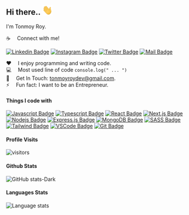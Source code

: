 <!-- ![Github Banner](assets/..) -->

## Hi there.. <img src="assets/hello.gif" width="28px" alt="hi">

I'm Tonmoy Roy.

:coffee: &emsp;Connect with me!

<!-- [![Facebook Badge](https://img.shields.io/badge/Facebook-1877F2?style=for-the-badge&logo=facebook&logoColor=white)](https://facebook.com) [![Youtube Badge](https://img.shields.io/badge/YouTube-FF0000?style=for-the-badge&logo=youtube&logoColor=white)](https://youtube.com/) -->

[![Linkedin Badge](https://img.shields.io/badge/LinkedIn-0077B5?style=for-the-badge&logo=linkedin&logoColor=white)](https://www.linkedin.com/in/tonmoy-roy-11a395227/) [![Instagram Badge](https://img.shields.io/badge/Instagram-E4405F?style=for-the-badge&logo=instagram&logoColor=white)](https://instagram.com/) [![Twitter Badge](https://img.shields.io/badge/Twitter-1DA1F2?style=for-the-badge&logo=twitter&logoColor=white)](https://twitter.com/tonmoy__dev) [![Mail Badge](https://img.shields.io/badge/Gmail-D14836?style=for-the-badge&logo=gmail&logoColor=white)](mailto:tonmoyroydev@gmail.com)

:hearts: &emsp;I enjoy programming and writing code. <br/>
:computer: &emsp;Most used line of code `console.log(" ... ")` <br/>
:e-mail: &emsp;Get In Touch: tonmoyroydev@gmail.com.<br/>
⚡ &emsp;Fun fact: I want to be an Entrepreneur.

#### Things I code with

[![Javascript Badge](https://img.shields.io/badge/-Javascript-F0DB4F?style=for-the-badge&labelColor=black&logo=javascript&logoColor=F0DB4F)](#) [![Typescript Badge](https://img.shields.io/badge/-Typescript-007acc?style=for-the-badge&labelColor=black&logo=typescript&logoColor=007acc)](#) [![React Badge](https://img.shields.io/badge/-React-61DBFB?style=for-the-badge&labelColor=black&logo=react&logoColor=61DBFB)](#) [![Next.js Badge](https://img.shields.io/badge/next.js-000000?style=for-the-badge&logo=nextdotjs&logoColor=white)](#) [![Nodejs Badge](https://img.shields.io/badge/-Nodejs-3C873A?style=for-the-badge&labelColor=black&logo=node.js&logoColor=3C873A)](#) [![Express.js Badge](https://img.shields.io/badge/Express.js-000000?style=for-the-badge&logo=express&logoColor=white)](#) [![MongoDB Badge](https://img.shields.io/badge/MongoDB-4EA94B?style=for-the-badge&logo=mongodb&logoColor=white)](#) [![SASS Badge](https://img.shields.io/badge/Sass-CC6699?style=for-the-badge&logo=sass&logoColor=white)](#) [![Tailwind Badge](https://img.shields.io/badge/Tailwind%20CSS-092749?style=for-the-badge&logo=tailwindcss&logoColor=06B6D4&labelColor=000000)](#) [![VSCode Badge](https://img.shields.io/badge/Visual_Studio-5C2D91?style=for-the-badge&logo=visual%20studio&logoColor=white)](#) [![Git Badge](https://img.shields.io/badge/Git-F05032?style=for-the-badge&logo=git&logoColor=white)](#)

#### Profile Visits

![visitors](https://visitor-badge.glitch.me/badge?page_id=tonmoy-dev.tonmoy-dev)

#### Github Stats

![GitHub stats-Dark](https://github-readme-stats.vercel.app/api?username=tonmoy-dev&show_icons=true&theme=tokyonight#gh-dark-mode-only)

<!-- ![GitHub stats-Light](https://github-readme-stats.vercel.app/api?username=tonmoy-dev&show_icons=true&theme=default#gh-light-mode-only) -->

#### Languages Stats

![Language stats](https://github-readme-stats.vercel.app/api/top-langs/?username=rx-devs&langs_count=8&show_icons=true&theme=dark#gh-dark-mode-only)

<!-- ![Language stats](https://github-readme-stats.vercel.app/api?username=tonmoy-dev&count_private=true&show_icons=true&theme=default#gh-light-mode-only) -->
